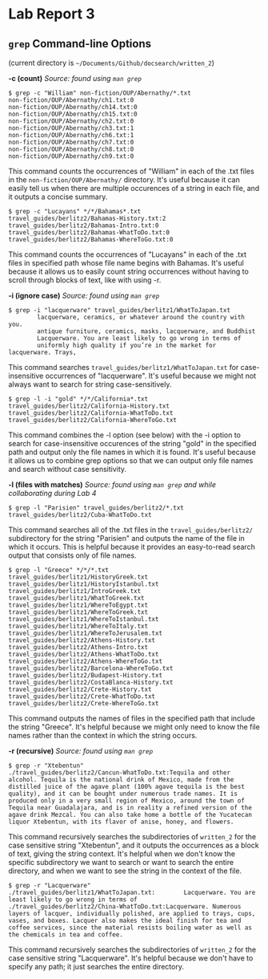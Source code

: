 # Lab Report 3
## `grep` Command-line Options

(current directory is `~/Documents/Github/docsearch/written_2`)

**-c (count)**
*Source: found using `man grep`*
```
$ grep -c "William" non-fiction/OUP/Abernathy/*.txt
non-fiction/OUP/Abernathy/ch1.txt:0
non-fiction/OUP/Abernathy/ch14.txt:0
non-fiction/OUP/Abernathy/ch15.txt:0
non-fiction/OUP/Abernathy/ch2.txt:0
non-fiction/OUP/Abernathy/ch3.txt:1
non-fiction/OUP/Abernathy/ch6.txt:1
non-fiction/OUP/Abernathy/ch7.txt:0
non-fiction/OUP/Abernathy/ch8.txt:0
non-fiction/OUP/Abernathy/ch9.txt:0
```
This command counts the occurrences of "William" in each of the .txt files in the `non-fiction/OUP/Abernathy/` directory. It's useful because it can easily tell us when there are multiple occurences of a string in each file, and it outputs a concise summary.

```
$ grep -c "Lucayans" */*/Bahamas*.txt
travel_guides/berlitz2/Bahamas-History.txt:2
travel_guides/berlitz2/Bahamas-Intro.txt:0
travel_guides/berlitz2/Bahamas-WhatToDo.txt:0
travel_guides/berlitz2/Bahamas-WhereToGo.txt:0
```
This command counts the occurrences of "Lucayans" in each of the .txt files in specified path whose file name begins with Bahamas. It's useful because it allows us to easily count string occurrences without having to scroll through blocks of text, like with using -r.


**-i (ignore case)** 
*Source: found using `man grep`*
```
$ grep -i "lacquerware" travel_guides/berlitz1/WhatToJapan.txt
        lacquerware, ceramics, or whatever around the country with you.
        antique furniture, ceramics, masks, lacquerware, and Buddhist
        Lacquerware. You are least likely to go wrong in terms of
        uniformly high quality if you’re in the market for lacquerware. Trays,
```
This command searches `travel_guides/berlitz1/WhatToJapan.txt` for case-insensitive occurrences of "lacquerware". It's useful because we might not always want to search for string case-sensitively.

```
$ grep -l -i "gold" */*/California*.txt
travel_guides/berlitz2/California-History.txt
travel_guides/berlitz2/California-WhatToDo.txt
travel_guides/berlitz2/California-WhereToGo.txt
```
This command combines the -l option (see below) with the -i option to search for case-insensitive occurences of the string "gold" in the specified path and output only the file names in which it is found. It's useful because it allows us to combine grep options so that we can output only file names and search without case sensitivity.


**-l (files with matches)**
*Source: found using `man grep` and while collaborating during Lab 4*
```
$ grep -l "Parisien" travel_guides/berlitz2/*.txt
travel_guides/berlitz2/Cuba-WhatToDo.txt
```
This command searches all of the .txt files in the `travel_guides/berlitz2/` subdirectory for the string "Parisien" and outputs the name of the file in which it occurs. This is helpful because it provides an easy-to-read search output that consists only of file names.

```
$ grep -l "Greece" */*/*.txt
travel_guides/berlitz1/HistoryGreek.txt
travel_guides/berlitz1/HistoryIstanbul.txt
travel_guides/berlitz1/IntroGreek.txt
travel_guides/berlitz1/WhatToGreek.txt
travel_guides/berlitz1/WhereToEgypt.txt
travel_guides/berlitz1/WhereToGreek.txt
travel_guides/berlitz1/WhereToIstanbul.txt
travel_guides/berlitz1/WhereToItaly.txt
travel_guides/berlitz1/WhereToJerusalem.txt
travel_guides/berlitz2/Athens-History.txt
travel_guides/berlitz2/Athens-Intro.txt
travel_guides/berlitz2/Athens-WhatToDo.txt
travel_guides/berlitz2/Athens-WhereToGo.txt
travel_guides/berlitz2/Barcelona-WhereToGo.txt
travel_guides/berlitz2/Budapest-History.txt
travel_guides/berlitz2/CostaBlanca-History.txt
travel_guides/berlitz2/Crete-History.txt
travel_guides/berlitz2/Crete-WhatToDo.txt
travel_guides/berlitz2/Crete-WhereToGo.txt
```
This command outputs the names of files in the specified path that include the string "Greece". It's helpful because we might only need to know the file names rather than the context in which the string occurs.


**-r (recursive)**
*Source: found using `man grep`*
```
$ grep -r "Xtebentun"
./travel_guides/berlitz2/Cancun-WhatToDo.txt:Tequila and other alcohol. Tequila is the national drink of Mexico, made from the distilled juice of the agave plant (100% agave tequila is the best quality), and it can be bought under numerous trade names. It is produced only in a very small region of Mexico, around the town of Tequila near Guadalajara, and is in reality a refined version of the agave drink Mezcal. You can also take home a bottle of the Yucatecan liquor Xtebentun, with its flavor of anise, honey, and flowers.
```
This command recursively searches the subdirectories of `written_2` for the case sensitive string "Xtebentun", and it outputs the occurrences as a block of text, giving the string context. It's helpful when we don't know the specific subdirectory we want to search or want to search the entire directory, and when we want to see the string in the context of the file.

```
$ grep -r "Lacquerware"
./travel_guides/berlitz1/WhatToJapan.txt:        Lacquerware. You are least likely to go wrong in terms of
./travel_guides/berlitz2/China-WhatToDo.txt:Lacquerware. Numerous layers of lacquer, individually polished, are applied to trays, cups, vases, and boxes. Lacquer also makes the ideal finish for tea and coffee services, since the material resists boiling water as well as the chemicals in tea and coffee.
```
This command recursively searches the subdirectories of `written_2` for the case sensitive string "Lacquerware". It's helpful because we don't have to specify any path; it just searches the entire directory.
